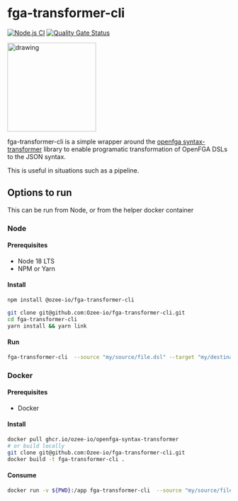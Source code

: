 # fga-transformer-cli
[![Node.js CI](https://github.com/Ozee-io/fga-transformer-cli/actions/workflows/ci.yml/badge.svg)](https://github.com/Ozee-io/fga-transformer-cli/actions/workflows/ci.yml)
[![Quality Gate Status](https://sonarcloud.io/api/project_badges/measure?project=Ozee-io_fga-transformer-cli&metric=alert_status)](https://sonarcloud.io/summary/new_code?id=Ozee-io_fga-transformer-cli)

<img src="https://www.ozee.io/logos/vector/Ozee_logo_2c.svg" alt="drawing" width="200"/>

fga-transformer-cli is a simple wrapper around the [openfga syntax-transformer](https://github.com/openfga/syntax-transformer) library to enable programatic transformation of OpenFGA DSLs to the JSON syntax.

This is useful in situations such as a pipeline.

## Options to run
This can be run from Node, or from the helper docker container

### Node
#### Prerequisites
- Node 18 LTS
- NPM or Yarn

#### Install
```bash
npm install @ozee-io/fga-transformer-cli

git clone git@github.com:Ozee-io/fga-transformer-cli.git
cd fga-transformer-cli
yarn install && yarn link
```

#### Run
```bash
fga-transformer-cli  --source "my/source/file.dsl" --target "my/destination/file.json"
```

### Docker
#### Prerequisites
- Docker

#### Install
```bash
docker pull ghcr.io/ozee-io/openfga-syntax-transformer
# or build locally
git clone git@github.com:Ozee-io/fga-transformer-cli.git
docker build -t fga-transformer-cli .
```

#### Consume
```bash
docker run -v ${PWD}:/app fga-transformer-cli  --source "my/source/file.dsl" --target "my/destination/file.json"
```
